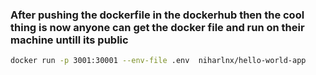 
### After pushing the dockerfile in the dockerhub then the cool thing is now anyone can get the docker file and run on their machine untill its public

```sh
docker run -p 3001:30001 --env-file .env  niharlnx/hello-world-app
```